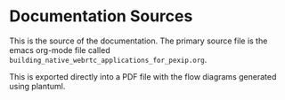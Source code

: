 # Documentation Sources

This is the source of the documentation.  The primary source file is
the emacs org-mode file called
`building_native_webrtc_applications_for_pexip.org`.

This is exported directly into a PDF file with the flow diagrams
generated using plantuml.

